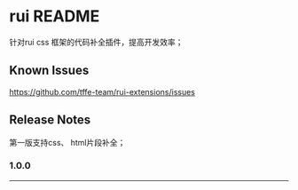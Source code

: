 # rui README

针对rui css 框架的代码补全插件，提高开发效率；

## Known Issues

<https://github.com/tffe-team/rui-extensions/issues>

## Release Notes

第一版支持css、 html片段补全；

### 1.0.0


-----------------------------------------------------------------------------------------------------------
